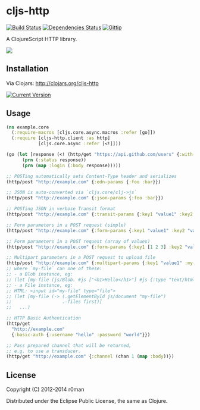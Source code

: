 # cljs-http
  [![Build Status](https://travis-ci.org/r0man/cljs-http.png)](https://travis-ci.org/r0man/cljs-http)
  [![Dependencies Status](http://jarkeeper.com/r0man/cljs-http/status.png)](http://jarkeeper.com/r0man/cljs-http)
  [![Gittip](http://img.shields.io/gittip/r0man.svg)](https://www.gittip.com/r0man)

A ClojureScript HTTP library.

![](http://imgs.xkcd.com/comics/server_attention_span.png)

## Installation

Via Clojars: http://clojars.org/cljs-http

[![Current Version](https://clojars.org/cljs-http/latest-version.svg)](https://clojars.org/cljs-http)

## Usage

```clojure
(ns example.core
  (:require-macros [cljs.core.async.macros :refer [go]])
  (:require [cljs-http.client :as http]
            [cljs.core.async :refer [<!]]))

(go (let [response (<! (http/get "https://api.github.com/users" {:with-credentials? false}))]
      (prn (:status response))
      (prn (map :login (:body response)))))

;; POSTing automatically sets Content-Type header and serializes
(http/post "http://example.com" {:edn-params {:foo :bar}})

;; JSON is auto-converted via `cljs.core/clj->js`
(http/post "http://example.com" {:json-params {:foo :bar}})

;; POSTing JSON in verbose Transit format
(http/post "http://example.com" {:transit-params {:key1 "value1" :key2 "value2"}})

;; Form parameters in a POST request (simple)
(http/post "http://example.com" {:form-params {:key1 "value1" :key2 "value2"}})

;; Form parameters in a POST request (array of values)
(http/post "http://example.com" {:form-params {:key1 [1 2 3] :key2 "value2"}})

;; Multipart parameters in a POST request to upload file
(http/post "http://example.com" {:multipart-params {:key1 "value1" :my-file my-file}})
;; where `my-file` can one of these:
;; - a Blob instance, eg:
;; (let [my-file (js/Blob. #js ["<h1>Hello</h1>"] #js {:type "text/html})] ...)
;; - a File instance, eg:
;; HTML: <input id="my-file" type="file">
;; (let [my-file (-> (.getElementById js/document "my-file")
;;                   .-files first)]
;;   ...)

;; HTTP Basic Authentication
(http/get
  "http://example.com"
  {:basic-auth {:username "hello" :password "world"}})

;; Pass prepared channel that will be returned,
;; e.g. to use a transducer.
(http/get "http://example.com" {:channel (chan 1 (map :body))})
```

## License

Copyright (C) 2012-2014 r0man

Distributed under the Eclipse Public License, the same as Clojure.
